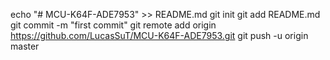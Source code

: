 echo "# MCU-K64F-ADE7953" >> README.md
git init
git add README.md
git commit -m "first commit"
git remote add origin https://github.com/LucasSuT/MCU-K64F-ADE7953.git
git push -u origin master
